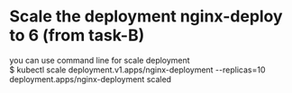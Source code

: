 # Scale the deployment nginx-deploy to 6 (from task-B)
 you can use command line for scale deployment  
 $ kubectl scale deployment.v1.apps/nginx-deployment --replicas=10 deployment.apps/nginx-deployment scaled
